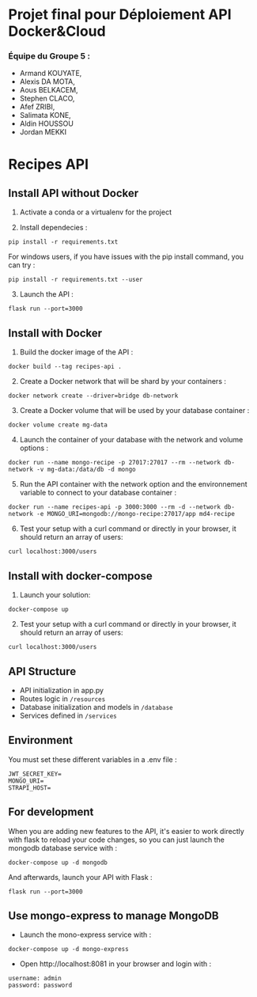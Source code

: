 # Projet final pour Déploiement API Docker&Cloud

### Équipe du Groupe 5  : 
- Armand KOUYATE,   
- Alexis DA MOTA,   
- Aous BELKACEM,   
- Stephen CLACO,   
- Afef ZRIBI,   
- Salimata KONE,
- Aldin HOUSSOU
- Jordan MEKKI


# Recipes API

## Install API without Docker

1. Activate a conda or a virtualenv for the project

2. Install dependecies :
```
pip install -r requirements.txt
```
For windows users, if you have issues with the pip install command, you can try :
```
pip install -r requirements.txt --user
```

3. Launch the API :
```
flask run --port=3000
```

## Install with Docker

1. Build the docker image of the API :
```
docker build --tag recipes-api .
```

2. Create a Docker network that will be shard by your containers : 
```
docker network create --driver=bridge db-network
```

3. Create a Docker volume that will be used by your database container :
```
docker volume create mg-data
```

4. Launch the container of your database with the network and volume options :
```
docker run --name mongo-recipe -p 27017:27017 --rm --network db-network -v mg-data:/data/db -d mongo 
```

5. Run the API container with the network option and the environnement variable to connect to your database container : 
```
docker run --name recipes-api -p 3000:3000 --rm -d --network db-network -e MONGO_URI=mongodb://mongo-recipe:27017/app md4-recipe
```

6. Test your setup with a curl command or directly in your browser, it should return an array of users:
```
curl localhost:3000/users
```

## Install with docker-compose

1. Launch your solution:
```
docker-compose up
```

2. Test your setup with a curl command or directly in your browser, it should return an array of users:
```
curl localhost:3000/users
```

## API Structure

* API initialization in app.py
* Routes logic in `/resources`
* Database initialization and models in `/database`
* Services defined in `/services`

## Environment

You must set these different variables in a .env file :
```
JWT_SECRET_KEY=
MONGO_URI=
STRAPI_HOST=
```

## For development

When you are adding new features to the API, it's easier to work directly with flask to reload your code changes, so you can just launch the mongodb database service with :
```
docker-compose up -d mongodb
```

And afterwards, launch your API with Flask : 
```
flask run --port=3000
```
## Use mongo-express to manage MongoDB

* Launch the mono-express service with :
```
docker-compose up -d mongo-express
```

* Open http://localhost:8081 in your browser and login with :
```
username: admin
password: password
```

